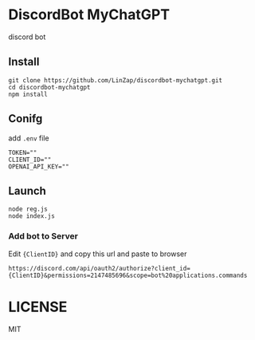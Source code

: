 # DiscordBot MyChatGPT

discord bot

## Install

```
git clone https://github.com/LinZap/discordbot-mychatgpt.git
cd discordbot-mychatgpt
npm install
```

## Conifg

add `.env` file 

```
TOKEN=""
CLIENT_ID=""
OPENAI_API_KEY=""
```

## Launch

```
node reg.js
node index.js
```


### Add bot to Server

Edit `{ClientID}` and copy this url and paste to browser 

```
https://discord.com/api/oauth2/authorize?client_id={ClientID}&permissions=2147485696&scope=bot%20applications.commands
```

# LICENSE 

MIT